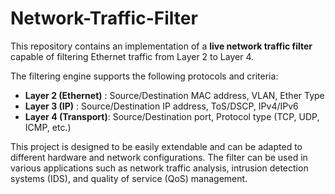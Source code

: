 # Network-Traffic-Filter
This repository contains an implementation of a **live network traffic filter** capable of filtering Ethernet traffic from Layer 2 to Layer 4.

The filtering engine supports the following protocols and criteria:
- **Layer 2 (Ethernet)** : Source/Destination MAC address, VLAN, Ether Type
- **Layer 3 (IP)**       : Source/Destination IP address, ToS/DSCP, IPv4/IPv6
- **Layer 4 (Transport)**: Source/Destination port, Protocol type (TCP, UDP, ICMP, etc.)

This project is designed to be easily extendable and can be adapted to different hardware and network configurations. The filter can be used in various applications such as network traffic analysis, intrusion detection systems (IDS), and quality of service (QoS) management.
